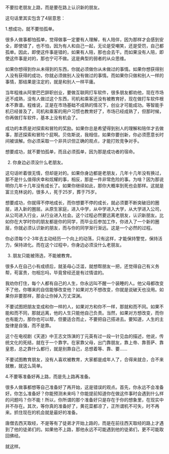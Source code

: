 



不要拉老朋友上路，而是要在路上认识新的朋友。

  


这句话里其实包含了4层意思：

  


1.想成功，就不要怕孤单。

  


很多人做事都怕孤单，觉得做事一定要有人理解，有人陪伴，因为那样才会感到安全，即使错了，也不怕，因为有人和自己一起，无论是受嘲笑，还是受罚，自己都孤单。因此，即使这件事是错的，如果有人陪，那也会去干。而如果没有人陪，即使这件事是对的，那也宁可不做。这是典型的弱者的从众思维。

  


如果你想得到你从未得到的东西，你就必须做你从未做过的事情。如果你想获得别人没有获得的成功，你就必须做别人没有做过的事情。而如果你只做和别人一样的事情，那结果是注定的，就是和别人一样平庸。

  


当年程维从阿里巴巴辞职创业，要做互联网打车软件，很多朋友都劝他，现在市场还不成熟，没有人做过这个东西，司机和乘客还没有被教育好，现在做打车软件根本不靠谱。程维说，正是在市场基础不成熟的情况下，创业才可能成功。等智能手机已经普及了，司机和乘客的用户习惯也教育好了，市场已经成熟了，但那时候，你再做打车软件，基本上没有机会了。

  


成功的本质是对探索和冒险的奖励。如果你总是希望得到别人的理解和陪伴才去做事，那还探索和冒险个屁啊。贝佐斯说，我相信，如果你要创新，你必须愿意长时间被误解。你必须采取一个非共识但正确的观点，才能打败竞争对手。

  


想要成功，就不要怕孤单，而且必须孤单，因为那是成功者的宿命。

  


2. 你身边必须没什么老朋友。

  


这句话听着很无情，但却是对的。如果你身边都是老朋友，几年十几年没有换过，那不是什么值得庆幸和炫耀的事，相反，那是一件非常危险的事。为啥？因为那说明你几年十几年没有成长了。如果你继续如此，那你大概率到死也会那样。这就是富兰克林说的，很多人，死于25岁，葬于75岁。

  


想要成功，你就得不停地成长，而你想要不停的成长，就必须要不断突破旧的圈层，进入新的圈层。从原生家庭，进入中学，从中学进入大学，从大学进入公司，从公司进入行业，从行业进入社会。这个过程必然要远离老朋友，认识新朋友。比如你在大学时你的朋友都是你的同学，而毕业后参加工作，你进入了一个新的圈层，你就必须认识新的朋友，而与你的同学渐行渐远。这是一个必然的过程。

  


你必须每个2-3年去主动经历一个向上的动荡，只有这样，才能保持警觉，保持活力，保持进化。而在这个过程中，你身边必须没什么老朋友。

  


3. 朋友只能被筛选，不能被教育。

  


很多人在自己小有成绩后，就圣母心泛滥，就想帮朋友一把，还觉得自己有义务帮，苟富贵，勿相忘吗，毕竟曾经还是有过情谊的。

  


我劝你打住，每个人都有自己的人生，你永远叫不醒一个装睡的人。他父母都改变不了他，你哪来的自信能够改变他？如果对方不想改变，你就是说破天也没用。如果你非要那样，那会让你掉入万丈深渊。

  


不要试图把朋友变成和你一样的人，如果对方和你不一样，那就和而不同。如果不能和而不同，那就远离，他的人生只能他自己负责。当然，如果对方想改变，而你也有能力，那你也可以帮，但要适合而止，不要把自己搭进去。要知道，人生的主旋律是自强，而不是靠。

  


这个在电视剧《天道》中王志文饰演的丁元英有过一段一针见血的描述，他说，传统文化的死结，就在于一个靠字。在家靠父母，出门靠朋友，靠上帝、靠菩萨、靠皇恩，总之靠什么都行，就是别靠自己，总想着等、靠、要……

  


不要试图教育朋友，没有人喜欢被教育，大家都是成年人了，合得来就合，合不来就散，就这么简单。

  


4.不要等准备好再上路，而是先上路再准备。

  


很多人做事都想等自己准备好了再开始，这是错误的观点。首先，你永远不会准备好。你怎么准备好？你能预测未来吗？你能提前知道你在做这件事时会遇到什么样的问题吗？你不能！所以，你所谓的那个准备好只是存在于你的想象里，在现实中并不存在。其次，等你真的准备好了，黄花菜都凉了，正所谓机不可失，时不再来。抓住现在的机会就是最好的准备。

  


唐僧去西天取经，不是等有了徒弟才开始上路的，而是在前往西天取经的路上才遇到了他的徒弟们的。如果他不上路，那他永远不可能遇到他的徒弟们，更不可能取回佛经。

  


就这样。





